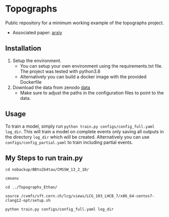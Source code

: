 # Topographs

Public repository for a minimum working example of the topographs project.
* Associated paper: [arxiv](https://arxiv.org/abs/2303.13937)

## Installation
1. Setup the environment.
    * You can setup your own environment using the requirements.txt file. The project was tested with python3.8
    * Alternatively you can build a docker image with the provided Dockerfile
2. Download the data from zenodo [data](https://zenodo.org/record/7737248)
    * Make sure to adjust the paths in the configuration files to point to the data.

## Usage
To train a model, simply run ```python train.py configs/config_full.yaml log_dir```. This will train a model on complete events only saving all outputs in the directory ```log_dir``` which will be created.
Alternatively you can use ```configs/config_partial.yaml``` to train including partial events.

## My Steps to run train.py
```cd nobackup/BBto2b4tau/CMSSW_13_2_10/```

```cmsenv```

```cd ../Topographs_Ethan/```

```source /cvmfs/sft.cern.ch/lcg/views/LCG_103_LHCB_7/x86_64-centos7-clang12-opt/setup.sh```

```python train.py configs/config_full.yaml log_dir```
